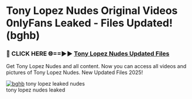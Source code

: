# Tony Lopez Nudes Original Videos 0nlyFans Leaked - Files Updated! (bghb)

<h3>🔴 CLICK HERE 🌐==►► <a href="https://tinyurl.com/5h6xmrr3" rel="nofollow">Tony Lopez Nudes Updated Files</a></h3>

Get Tony Lopez Nudes and all content. Now you can access all videos and pictures of Tony Lopez Nudes. New Updated Files 2025!

[![bghb](https://i.imgur.com/KVD873Z.gif)](https://tinyurl.com/5h6xmrr3)
tony lopez leaked nudes<br>
tony lopez nudes leaked